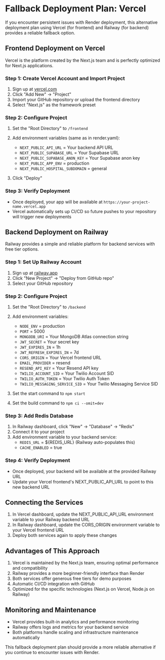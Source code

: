 # Fallback Deployment Plan: Vercel

If you encounter persistent issues with Render deployment, this alternative deployment plan using Vercel (for frontend) and Railway (for backend) provides a reliable fallback option.

## Frontend Deployment on Vercel

Vercel is the platform created by the Next.js team and is perfectly optimized for Next.js applications.

### Step 1: Create Vercel Account and Import Project

1. Sign up at [vercel.com](https://vercel.com)
2. Click "Add New" → "Project"
3. Import your GitHub repository or upload the frontend directory
4. Select "Next.js" as the framework preset

### Step 2: Configure Project

1. Set the "Root Directory" to `/frontend`
2. Add environment variables (same as in render.yaml):
   - `NEXT_PUBLIC_API_URL` = Your backend API URL
   - `NEXT_PUBLIC_SUPABASE_URL` = Your Supabase URL
   - `NEXT_PUBLIC_SUPABASE_ANON_KEY` = Your Supabase anon key
   - `NEXT_PUBLIC_APP_ENV` = production
   - `NEXT_PUBLIC_HOSPITAL_SUBDOMAIN` = general

3. Click "Deploy"

### Step 3: Verify Deployment

- Once deployed, your app will be available at `https://your-project-name.vercel.app`
- Vercel automatically sets up CI/CD so future pushes to your repository will trigger new deployments

## Backend Deployment on Railway

Railway provides a simple and reliable platform for backend services with free tier options.

### Step 1: Set Up Railway Account

1. Sign up at [railway.app](https://railway.app)
2. Click "New Project" → "Deploy from GitHub repo"
3. Select your GitHub repository

### Step 2: Configure Project

1. Set the "Root Directory" to `/backend`
2. Add environment variables:
   - `NODE_ENV` = production
   - `PORT` = 5000
   - `MONGODB_URI` = Your MongoDB Atlas connection string
   - `JWT_SECRET` = Your secret key
   - `JWT_EXPIRES_IN` = 1h
   - `JWT_REFRESH_EXPIRES_IN` = 7d
   - `CORS_ORIGIN` = Your Vercel frontend URL
   - `EMAIL_PROVIDER` = resend
   - `RESEND_API_KEY` = Your Resend API key
   - `TWILIO_ACCOUNT_SID` = Your Twilio Account SID
   - `TWILIO_AUTH_TOKEN` = Your Twilio Auth Token
   - `TWILIO_MESSAGING_SERVICE_SID` = Your Twilio Messaging Service SID

3. Set the start command to `npm start`
4. Set the build command to `npm ci --omit=dev`

### Step 3: Add Redis Database

1. In Railway dashboard, click "New" → "Database" → "Redis"
2. Connect it to your project
3. Add environment variable to your backend service:
   - `REDIS_URL` = ${REDIS_URL} (Railway auto-populates this)
   - `CACHE_ENABLED` = true

### Step 4: Verify Deployment

- Once deployed, your backend will be available at the provided Railway URL
- Update your Vercel frontend's NEXT_PUBLIC_API_URL to point to this new backend URL

## Connecting the Services

1. In Vercel dashboard, update the NEXT_PUBLIC_API_URL environment variable to your Railway backend URL
2. In Railway dashboard, update the CORS_ORIGIN environment variable to your Vercel frontend URL
3. Deploy both services again to apply these changes

## Advantages of This Approach

1. Vercel is maintained by the Next.js team, ensuring optimal performance and compatibility
2. Railway provides a more beginner-friendly interface than Render
3. Both services offer generous free tiers for demo purposes
4. Automatic CI/CD integration with GitHub
5. Optimized for the specific technologies (Next.js on Vercel, Node.js on Railway)

## Monitoring and Maintenance

- Vercel provides built-in analytics and performance monitoring
- Railway offers logs and metrics for your backend service
- Both platforms handle scaling and infrastructure maintenance automatically

This fallback deployment plan should provide a more reliable alternative if you continue to encounter issues with Render.